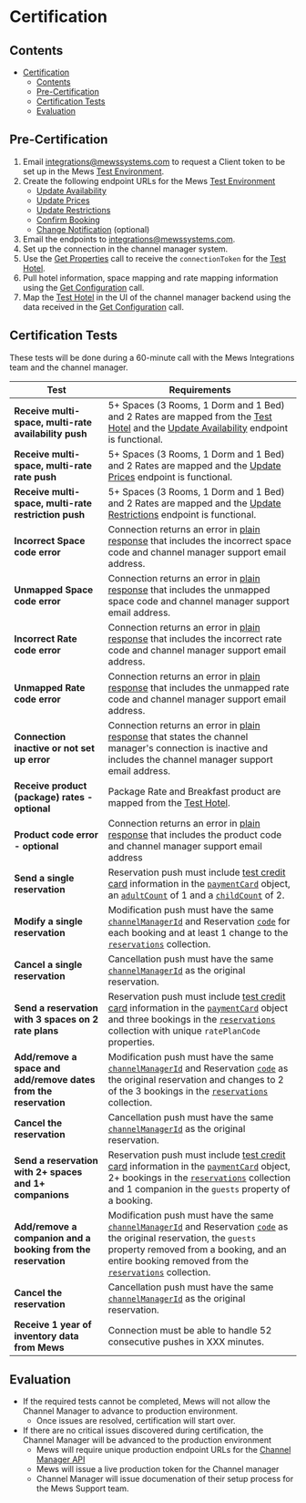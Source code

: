 # Certification

## Contents

- [Certification](#certification)
  - [Contents](#contents)
  - [Pre-Certification](#pre-certification)
  - [Certification Tests](#certification-tests)
  - [Evaluation](#evaluation)

## Pre-Certification

1. Email integrations@mewssystems.com to request a Client token to be set up in the Mews [Test Environment](mews-api.md#test-environment).
2. Create the following endpoint URLs for the Mews [Test Environment](mews-api.md#test-environment)
    * [Update Availability](channel-manager-api.md#update-availability) 
    * [Update Prices](channel-manager-api.md#update-prices)
    * [Update Restrictions](channel-manager-api.md#update-restrictions)
    * [Confirm Booking](channel-manager-api.md#confirm-booking) 
    * [Change Notification](channel-manager-api.md#change-notification) \(optional\)
3. Email the endpoints to integrations@mewssystems.com.
4. Set up the connection in the channel manager system.
5. Use the [Get Properties](mews-api.md#get-properties) call to receive the `connectionToken` for the [Test Hotel](mews-api.md#test-environment).
6. Pull hotel information, space mapping and rate mapping information using the [Get Configuration](mews-api.md#get-configuration) call.
7. Map the [Test Hotel](mews-api.md#test-environment) in the UI of the channel manager backend using the data received in the [Get Configuration](mews-api.md#get-configuration) call.

## Certification Tests

These tests will be done during a 60-minute call with the Mews Integrations team and the channel manager.  

| Test                             | Requirements                         |
| -------------------------        | ------------------------------------ |
| **Receive multi-space, multi-rate availability push** | 5+ Spaces (3 Rooms, 1 Dorm and 1 Bed) and 2 Rates are mapped from the [Test Hotel](mews-api.md#test-environment) and the [Update Availability](channel-manager-api.md#update-availability) endpoint is functional. |
| **Receive multi-space, multi-rate rate push** | 5+ Spaces (3 Rooms, 1 Dorm and 1 Bed) and 2 Rates are mapped and the [Update Prices](channel-manager-api.md#update-prices) endpoint is functional. | 
| **Receive multi-space, multi-rate restriction push** | 5+ Spaces (3 Rooms, 1 Dorm and 1 Bed) and 2 Rates are mapped and the [Update Restrictions](channel-manager-api.md#update-restrictions) endpoint is functional. | 
| **Incorrect Space code error** | Connection returns an error in [plain response](general-remarks.md#plain-response) that includes the incorrect space code and channel manager support email address. |
| **Unmapped Space code error** | Connection returns an error in [plain response](general-remarks.md#plain-response) that includes the unmapped space code and channel manager support email address. |
| **Incorrect Rate code error** | Connection returns an error in [plain response](general-remarks.md#plain-response) that includes the incorrect rate code and channel manager support email address. |
| **Unmapped Rate code error** | Connection returns an error in [plain response](general-remarks.md#plain-response) that includes the unmapped rate code and channel manager support email address. |
| **Connection inactive or not set up error** | Connection returns an error in [plain response](general-remarks.md#plain-response) that states the channel manager's connection is inactive and includes the channel manager support email address. |
| **Receive product (package) rates - optional** | Package Rate and Breakfast product are mapped from the [Test Hotel](mews-api.md#test-environment). |
| **Product code error - optional** | Connection returns an error in [plain response](general-remarks.md#plain-response) that includes the product code and channel manager support email address |
| **Send a single reservation** | Reservation push must include [test credit card](mews-api.md#test-credit-cards) information in the [`paymentCard`](mews-api.md#payment-card) object, an [`adultCount`](mews-api.md#reservation) of 1 and a [`childCount`](mews-api.md#reservation) of 2. |
| **Modify a single reservation** | Modification push must have the same [`channelManagerId`](mews-api.md#main-body) and Reservation [`code`](mews-api.md#reservation) for each booking and at least 1 change to the [`reservations`](mews-api.md#reservation) collection. |
| **Cancel a single reservation** | Cancellation push must have the same [`channelManagerId`](mews-api.md#main-body) as the original reservation. |
| **Send a reservation with 3 spaces on 2 rate plans** | Reservation push must include [test credit card](mews-api.md#test-credit-cards) information in the [`paymentCard`](mews-api.md#payment-card) object and three bookings in the [`reservations`](mews-api.md#reservation) collection with unique `ratePlanCode` properties. | 
| **Add/remove a space and add/remove dates from the reservation** | Modification push must have the same [`channelManagerId`](mews-api.md#main-body) and Reservation [`code`](mews-api.md#reservation) as the original reservation and changes to 2 of the 3 bookings in the [`reservations`](mews-api.md#reservation) collection. |
| **Cancel the reservation** | Cancellation push must have the same [`channelManagerId`](mews-api.md#main-body) as the original reservation. |
| **Send a reservation with 2+ spaces and 1+ companions** | Reservation push must include [test credit card](mews-api.md#test-credit-cards) information in the [`paymentCard`](mews-api.md#payment-card) object, 2+ bookings in the [`reservations`](mews-api.md#reservation) collection and 1 companion in the `guests` property of a booking. |
| **Add/remove a companion and a booking from the reservation** | Modification push must have the same [`channelManagerId`](mews-api.md#main-body) and Reservation [`code`](mews-api.md#reservation) as the original reservation, the `guests` property removed from a booking, and an entire booking removed from the [`reservations`](mews-api.md#reservation) collection. |
| **Cancel the reservation** | Cancellation push must have the same [`channelManagerId`](mews-api.md#main-body) as the original reservation. | 
| **Receive 1 year of inventory data from Mews** | Connection must be able to handle 52 consecutive pushes in XXX minutes. |

## Evaluation

* If the required tests cannot be completed, Mews will not allow the Channel Manager to advance to production environment.
  * Once issues are resolved, certification will start over.
* If there are no critical issues discovered during certification, the Channel Manager will be advanced to the production environment
  * Mews will require unique production endpoint URLs for the [Channel Manager API](certification.md#channel-manager-api)
  * Mews will issue a live production token for the Channel manager
  * Channel Manager will issue documenation of their setup process for the Mews Support team.
